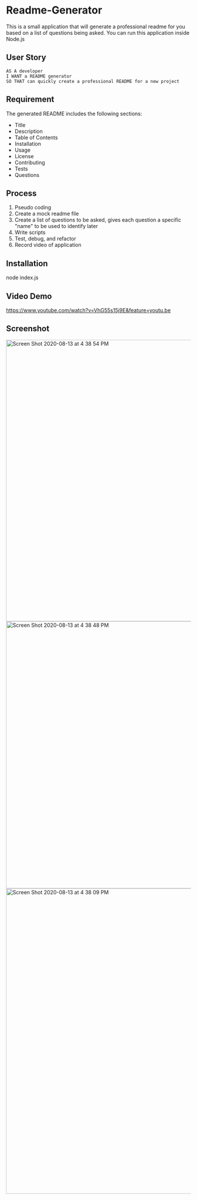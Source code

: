 # Readme-Generator
This is a small application that will generate a professional readme for you based on a list of questions being asked. You can run this application inside Node.js

## User Story

```
AS A developer
I WANT a README generator
SO THAT can quickly create a professional README for a new project
```

## Requirement
The generated README includes the following sections: 

  * Title
  * Description
  * Table of Contents
  * Installation
  * Usage
  * License
  * Contributing
  * Tests
  * Questions

## Process
1. Pseudo coding
2. Create a mock readme file
3. Create a list of questions to be asked, gives each question a specific "name" to be used to identify later
4. Write scripts
5. Test, debug, and refactor
6. Record video of application


## Installation
node index.js


## Video Demo
https://www.youtube.com/watch?v=VhG55s15j9E&feature=youtu.be

## Screenshot
<img width="766" alt="Screen Shot 2020-08-13 at 4 38 54 PM" src="https://user-images.githubusercontent.com/64672854/90186375-0eb01b80-dd86-11ea-9336-b59eafd3a553.png">
<img width="727" alt="Screen Shot 2020-08-13 at 4 38 48 PM" src="https://user-images.githubusercontent.com/64672854/90186379-0f48b200-dd86-11ea-8669-c094459739f4.png">
<img width="831" alt="Screen Shot 2020-08-13 at 4 38 09 PM" src="https://user-images.githubusercontent.com/64672854/90186382-1079df00-dd86-11ea-8d83-46d3a413f905.png">





